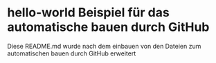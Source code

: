 # hello-world Beispiel für das automatische bauen durch GitHub

Diese README.md wurde nach dem einbauen von den Dateien zum automatischen bauen durch GitHub erweitert
 

